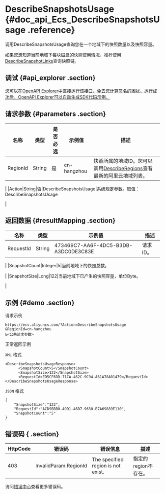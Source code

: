 # DescribeSnapshotsUsage {#doc_api_Ecs_DescribeSnapshotsUsage .reference}

调用DescribeSnapshotsUsage查询您在一个地域下的快照数量以及快照容量。

如果您想知道当前地域下每块磁盘的快照使用情况，推荐使用[DescribeSnapshotLinks](~~55837~~)查询快照链。

## 调试 {#api_explorer .section}

[您可以在OpenAPI Explorer中直接运行该接口，免去您计算签名的困扰。运行成功后，OpenAPI Explorer可以自动生成SDK代码示例。](https://api.aliyun.com/#product=Ecs&api=DescribeSnapshotsUsage&type=RPC&version=2014-05-26)

## 请求参数 {#parameters .section}

|名称|类型|是否必选|示例值|描述|
|--|--|----|---|--|
|RegionId|String|是|cn-hangzhou|快照所属的地域ID。您可以调用[DescribeRegions](~~25609~~)查看最新的阿里云地域列表。

 |
|Action|String|否|DescribeSnapshotsUsage|系统规定参数。取值：DescribeSnapshotsUsage

 |

## 返回数据 {#resultMapping .section}

|名称|类型|示例值|描述|
|--|--|---|--|
|RequestId|String|473469C7-AA6F-4DC5-B3DB-A3DC0DE3C83E|请求ID。

 |
|SnapshotCount|Integer|5|当前地域下的快照总数。

 |
|SnapshotSize|Long|122|当前地域下已产生的快照容量，单位Byte。

 |

## 示例 {#demo .section}

请求示例

``` {#request_demo}
https://ecs.aliyuncs.com/?Action=DescribeSnapshotsUsage
&RegionId=cn-hangzhou
&<公共请求参数>
```

正常返回示例

`XML` 格式

``` {#xml_return_success_demo}
<DescribeSnapshotsUsageResponse>
	  <SnapshotCount>5</SnapshotCount>
	  <SnapshotSize>122</SnapshotSize>    
      <RequestId>ED5CF6DD-71CA-462C-9C94-A61A78A01479</RequestId>
</DescribeSnapshotsUsageResponse>
```

`JSON` 格式

``` {#json_return_success_demo}
{
	"SnapshotSize":"122",
	"RequestId":"ACD9BBB0-A9D1-46D7-9630-B7A69889E110",
	"SnapshotCount":"5"
}
```

## 错误码 { .section}

|HttpCode|错误码|错误信息|描述|
|--------|---|----|--|
|403|InvalidParam.RegionId|The specified region is not exist.|指定的region不存在。|

访问[错误中心](https://error-center.aliyun.com/status/product/Ecs)查看更多错误码。

